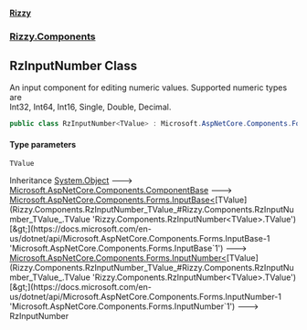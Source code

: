 #### [Rizzy](index 'index')
### [Rizzy.Components](Rizzy.Components 'Rizzy.Components')

## RzInputNumber<TValue> Class

An input component for editing numeric values. Supported numeric types are  
Int32, Int64, Int16, Single, Double, Decimal.

```csharp
public class RzInputNumber<TValue> : Microsoft.AspNetCore.Components.Forms.InputNumber<TValue>
```
#### Type parameters

<a name='Rizzy.Components.RzInputNumber_TValue_.TValue'></a>

`TValue`

Inheritance [System.Object](https://docs.microsoft.com/en-us/dotnet/api/System.Object 'System.Object') &#129106; [Microsoft.AspNetCore.Components.ComponentBase](https://docs.microsoft.com/en-us/dotnet/api/Microsoft.AspNetCore.Components.ComponentBase 'Microsoft.AspNetCore.Components.ComponentBase') &#129106; [Microsoft.AspNetCore.Components.Forms.InputBase&lt;](https://docs.microsoft.com/en-us/dotnet/api/Microsoft.AspNetCore.Components.Forms.InputBase-1 'Microsoft.AspNetCore.Components.Forms.InputBase`1')[TValue](Rizzy.Components.RzInputNumber_TValue_#Rizzy.Components.RzInputNumber_TValue_.TValue 'Rizzy.Components.RzInputNumber<TValue>.TValue')[&gt;](https://docs.microsoft.com/en-us/dotnet/api/Microsoft.AspNetCore.Components.Forms.InputBase-1 'Microsoft.AspNetCore.Components.Forms.InputBase`1') &#129106; [Microsoft.AspNetCore.Components.Forms.InputNumber&lt;](https://docs.microsoft.com/en-us/dotnet/api/Microsoft.AspNetCore.Components.Forms.InputNumber-1 'Microsoft.AspNetCore.Components.Forms.InputNumber`1')[TValue](Rizzy.Components.RzInputNumber_TValue_#Rizzy.Components.RzInputNumber_TValue_.TValue 'Rizzy.Components.RzInputNumber<TValue>.TValue')[&gt;](https://docs.microsoft.com/en-us/dotnet/api/Microsoft.AspNetCore.Components.Forms.InputNumber-1 'Microsoft.AspNetCore.Components.Forms.InputNumber`1') &#129106; RzInputNumber<TValue>